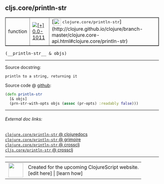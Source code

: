 ## cljs.core/println-str



 <table border="1">
<tr>
<td>function</td>
<td><a href="https://github.com/cljsinfo/cljs-api-docs/tree/0.0-1011"><img valign="middle" alt="[+] 0.0-1011" title="Added in 0.0-1011" src="https://img.shields.io/badge/+-0.0--1011-lightgrey.svg"></a> </td>
<td>
[<img height="24px" valign="middle" src="http://i.imgur.com/1GjPKvB.png"> <samp>clojure.core/println-str</samp>](http://clojure.github.io/clojure/branch-master/clojure.core-api.html#clojure.core/println-str)
</td>
</tr>
</table>


 <samp>
(__println-str__ & objs)<br>
</samp>

---





Source docstring:

```
println to a string, returning it
```


Source code @ [github](https://github.com/clojure/clojurescript/blob/r1806/src/cljs/cljs/core.cljs#L6518-L6521):

```clj
(defn println-str
  [& objs]
  (prn-str-with-opts objs (assoc (pr-opts) :readably false)))
```

<!--
Repo - tag - source tree - lines:

 <pre>
clojurescript @ r1806
└── src
    └── cljs
        └── cljs
            └── <ins>[core.cljs:6518-6521](https://github.com/clojure/clojurescript/blob/r1806/src/cljs/cljs/core.cljs#L6518-L6521)</ins>
</pre>

-->

---



###### External doc links:

[`clojure.core/println-str` @ clojuredocs](http://clojuredocs.org/clojure.core/println-str)<br>
[`clojure.core/println-str` @ grimoire](http://conj.io/store/v1/org.clojure/clojure/1.7.0-beta3/clj/clojure.core/println-str/)<br>
[`clojure.core/println-str` @ crossclj](http://crossclj.info/fun/clojure.core/println-str.html)<br>
[`cljs.core/println-str` @ crossclj](http://crossclj.info/fun/cljs.core.cljs/println-str.html)<br>

---

 <table>
<tr><td>
<img valign="middle" align="right" width="48px" src="http://i.imgur.com/Hi20huC.png">
</td><td>
Created for the upcoming ClojureScript website.<br>
[edit here] | [learn how]
</td></tr></table>

[edit here]:https://github.com/cljsinfo/cljs-api-docs/blob/master/cljsdoc/cljs.core/println-str.cljsdoc
[learn how]:https://github.com/cljsinfo/cljs-api-docs/wiki/cljsdoc-files

<!--

This information was too distracting to show to readers, but I'll leave it
commented here since it is helpful to:

- pretty-print the data used to generate this document
- and show how to retrieve that data



The API data for this symbol:

```clj
{:ns "cljs.core",
 :name "println-str",
 :signature ["[& objs]"],
 :history [["+" "0.0-1011"]],
 :type "function",
 :full-name-encode "cljs.core/println-str",
 :source {:code "(defn println-str\n  [& objs]\n  (prn-str-with-opts objs (assoc (pr-opts) :readably false)))",
          :title "Source code",
          :repo "clojurescript",
          :tag "r1806",
          :filename "src/cljs/cljs/core.cljs",
          :lines [6518 6521]},
 :full-name "cljs.core/println-str",
 :clj-symbol "clojure.core/println-str",
 :docstring "println to a string, returning it"}

```

Retrieve the API data for this symbol:

```clj
;; from Clojure REPL
(require '[clojure.edn :as edn])
(-> (slurp "https://raw.githubusercontent.com/cljsinfo/cljs-api-docs/catalog/cljs-api.edn")
    (edn/read-string)
    (get-in [:symbols "cljs.core/println-str"]))
```

-->
